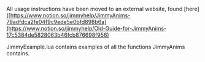 All usage instructions have been moved to an external website, found [here]([https://www.notion.so/jimmyhelp/JimmyAnims-79adfdca2fe04f9c9ede5e0bfd898b6a](https://www.notion.so/jimmyhelp/Old-Guide-for-JimmyAnims-17c5384de5828063b46fcb876698f956)

JimmyExample.lua contains examples of all the functions JimmyAnims contains.
